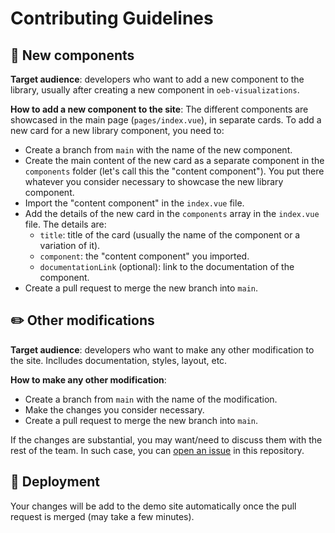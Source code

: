 # Contributing Guidelines

## 🧩 New components 

**Target audience**: developers who want to add a new component to the library, usually after creating a new component in `oeb-visualizations`.

**How to add a new component to the site**:
The different components are showcased in the main page (`pages/index.vue`), in separate cards. To add a new card for a new library component, you need to:
- Create a branch from `main` with the name of the new component.
- Create the main content of the new card as a separate component in the `components` folder (let's call this the "content component"). You put there whatever you consider necessary to showcase the new library component.
- Import the "content component" in the `index.vue` file.
- Add the details of the new card in the `components` array in the `index.vue` file. The details are:
    - `title`: title of the card (usually the name of the component or a variation of it).
    - `component`: the "content component" you imported.
    - `documentationLink` (optional): link to the documentation of the component.
- Create a pull request to merge the new branch into `main`.

## ✏️ Other modifications
**Target audience**: developers who want to make any other modification to the site. Inclludes documentation, styles, layout, etc. 

**How to make any other modification**:
- Create a branch from `main` with the name of the modification.
- Make the changes you consider necessary.
- Create a pull request to merge the new branch into `main`. 

If the changes are substantial, you may want/need to discuss them with the rest of the team. In such case, you can [open an issue](https://github.com/inab/oeb-visualizations-demo/issues/new) in this repository.

## 🚀 Deployment

Your changes will be add to the demo site automatically once the pull request is merged (may take a few minutes).
